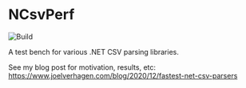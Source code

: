 # NCsvPerf

![Build](https://github.com/joelverhagen/NCsvPerf/workflows/Build/badge.svg)

A test bench for various .NET CSV parsing libraries.

See my blog post for motivation, results, etc:
https://www.joelverhagen.com/blog/2020/12/fastest-net-csv-parsers

